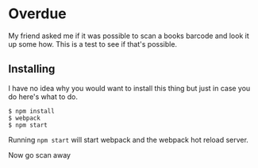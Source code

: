 # Overdue

My friend asked me if it was possible to scan a books barcode and look it up some how.  This is a test to see if that's possible.

## Installing

I have no idea why you would want to install this thing but just in case you do here's what to do.

    $ npm install
    $ webpack
    $ npm start

Running `npm start` will start webpack and the webpack hot reload server.

Now go scan away
